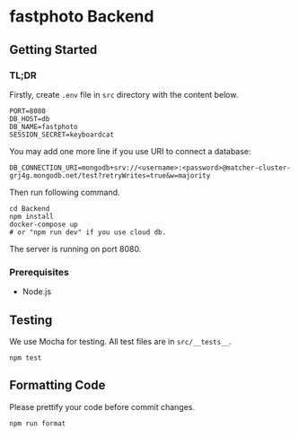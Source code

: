 # fastphoto Backend

## Getting Started

### TL;DR
Firstly, create `.env` file in `src` directory with the content below. 
```
PORT=8080
DB_HOST=db
DB_NAME=fastphoto
SESSION_SECRET=keyboardcat
```

You may add one more line if you use URI to connect a database:
```
DB_CONNECTION_URI=mongodb+srv://<username>:<password>@matcher-cluster-grj4g.mongodb.net/test?retryWrites=true&w=majority
```

Then run following command.
```
cd Backend
npm install
docker-compose up 
# or "npm run dev" if you use cloud db.
```

The server is running on port 8080.

### Prerequisites
- Node.js

## Testing
We use Mocha for testing. All test files are in `src/__tests__`.
```
npm test
```

## Formatting Code
Please prettify your code before commit changes.
```
npm run format
```

